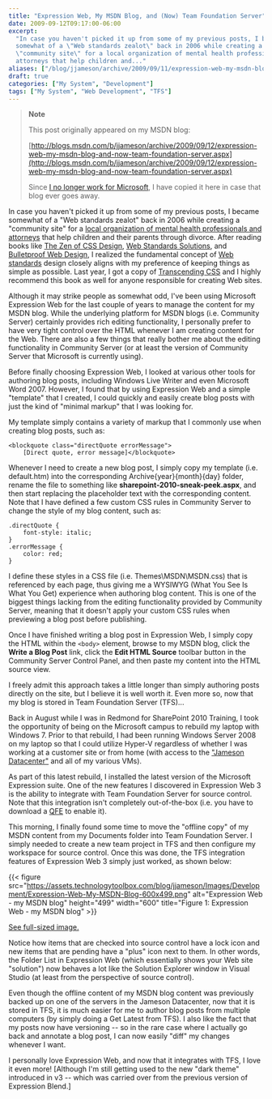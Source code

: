 ```yaml
---
title: "Expression Web, My MSDN Blog, and (Now) Team Foundation Server"
date: 2009-09-12T09:17:00-06:00
excerpt:
  "In case you haven't picked it up from some of my previous posts, I became
  somewhat of a \"Web standards zealot\" back in 2006 while creating a
  \"community site\" for a local organization of mental health professionals and
  attorneys that help children and..."
aliases: ["/blog/jjameson/archive/2009/09/11/expression-web-my-msdn-blog-and-now-team-foundation-server.aspx", "/blog/jjameson/archive/2009/09/12/expression-web-my-msdn-blog-and-now-team-foundation-server.aspx"]
draft: true
categories: ["My System", "Development"]
tags: ["My System", "Web Development", "TFS"]
---
```


> **Note**
>
> This post originally appeared on my MSDN blog:
>
> [http://blogs.msdn.com/b/jjameson/archive/2009/09/12/expression-web-my-msdn-blog-and-now-team-foundation-server.aspx](http://blogs.msdn.com/b/jjameson/archive/2009/09/12/expression-web-my-msdn-blog-and-now-team-foundation-server.aspx)
>
> Since
> [I no longer work for Microsoft](/blog/jjameson/2011/09/02/last-day-with-microsoft),
> I have copied it here in case that blog ever goes away.

In case you haven't picked it up from some of my previous posts, I became
somewhat of a "Web standards zealot" back in 2006 while creating a "community
site" for a
[local organization of mental health professionals and attorneys](http://www.metrodenveridc.org/)
that help children and their parents through divorce. After reading books like
[The Zen of CSS Design](http://amzn.com/0321303474),
[Web Standards Solutions](http://amzn.com/1430219203), and
[Bulletproof Web Design](http://amzn.com/0321509021), I realized the fundamental
concept of [Web standards](http://en.wikipedia.org/wiki/Web_standards) design
closely aligns with my preference of keeping things as simple as possible. Last
year, I got a copy of [Transcending CSS](http://amzn.com/0321410971) and I
highly recommend this book as well for anyone responsible for creating Web
sites.

Although it may strike people as somewhat odd, I've been using Microsoft
Expression Web for the last couple of years to manage the content for my MSDN
blog. While the underlying platform for MSDN blogs (i.e. Community Server)
certainly provides rich editing functionality, I personally prefer to have very
tight control over the HTML whenever I am creating content for the Web. There
are also a few things that really bother me about the editing functionality in
Community Server (or at least the version of Community Server that Microsoft is
currently using).

Before finally choosing Expression Web, I looked at various other tools for
authoring blog posts, including Windows Live Writer and even Microsoft Word
2007. However, I found that by using Expression Web and a simple "template" that
I created, I could quickly and easily create blog posts with just the kind of
"minimal markup" that I was looking for.

My template simply contains a variety of markup that I commonly use when
creating blog posts, such as:

```
<blockquote class="directQuote errorMessage">
    [Direct quote, error message]</blockquote>
```

Whenever I need to create a new blog post, I simply copy my template (i.e.
default.htm) into the corresponding Archive\{year}\{month}\{day} folder, rename
the file to something like **sharepoint-2010-sneak-peek.aspx**, and then start
replacing the placeholder text with the corresponding content. Note that I have
defined a few custom CSS rules in Community Server to change the style of my
blog content, such as:

```
.directQuote {
    font-style: italic;
}
.errorMessage {
    color: red;
}
```

I define these styles in a CSS file (i.e. Themes\MSDN\MSDN.css) that is
referenced by each page, thus giving me a WYSIWYG (What You See Is What You Get)
experience when authoring blog content. This is one of the biggest things
lacking from the editing functionality provided by Community Server, meaning
that it doesn't apply your custom CSS rules when previewing a blog post before
publishing.

Once I have finished writing a blog post in Expression Web, I simply copy the
HTML within the `<body>` element, browse to my MSDN blog, click the **Write a
Blog Post** link, click the **Edit HTML Source** toolbar button in the Community
Server Control Panel, and then paste my content into the HTML source view.

I freely admit this approach takes a little longer than simply authoring posts
directly on the site, but I believe it is well worth it. Even more so, now that
my blog is stored in Team Foundation Server (TFS)...

Back in August while I was in Redmond for SharePoint 2010 Training, I took the
opportunity of being on the Microsoft campus to rebuild my laptop with Windows
7. Prior to that rebuild, I had been running Windows Server 2008 on my laptop so
that I could utilize Hyper-V regardless of whether I was working at a customer
site or from home (with access to the
["Jameson Datacenter"](/blog/jjameson/2009/09/14/the-jameson-datacenter) and all
of my various VMs).

As part of this latest rebuild, I installed the latest version of the Microsoft
Expression suite. One of the new features I discovered in Expression Web 3 is
the ability to integrate with Team Foundation Server for source control. Note
that this integration isn't completely out-of-the-box (i.e. you have to download
a [QFE](http://code.msdn.microsoft.com/KB967483) to enable it).

This morning, I finally found some time to move the "offline copy" of my MSDN
content from my Documents folder into Team Foundation Server. I simply needed to
create a new team project in TFS and then configure my workspace for source
control. Once this was done, the TFS integration features of Expression Web 3
simply just worked, as shown below:

{{< figure
src="https://assets.technologytoolbox.com/blog/jjameson/Images/Development/Expression-Web-My-MSDN-Blog-600x499.png"
alt="Expression Web - my MSDN blog" height="499" width="600"
title="Figure 1: Expression Web - my MSDN blog" >}}

[See full-sized image.](https://assets.technologytoolbox.com/blog/jjameson/Images/Development/Expression-Web-My-MSDN-Blog-1251x1040.png)

Notice how items that are checked into source control have a lock icon and new
items that are pending have a "plus" icon next to them. In other words, the
Folder List in Expression Web (which essentially shows your Web site "solution")
now behaves a lot like the Solution Explorer window in Visual Studio (at least
from the perspective of source control).

Even though the offline content of my MSDN blog content was previously backed up
on one of the servers in the Jameson Datacenter, now that it is stored in TFS,
it is much easier for me to author blog posts from multiple computers (by simply
doing a Get Latest from TFS). I also like the fact that my posts now have
versioning -- so in the rare case where I actually go back and annotate a blog
post, I can now easily "diff" my changes whenever I want.

I personally love Expression Web, and now that it integrates with TFS, I love it
even more! [Although I'm still getting used to the new "dark theme" introduced
in v3 -- which was carried over from the previous version of Expression Blend.]
